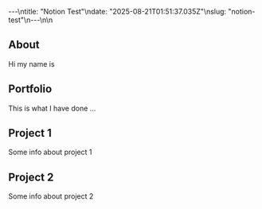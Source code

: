 ---\ntitle: "Notion Test"\ndate: "2025-08-21T01:51:37.035Z"\nslug: "notion-test"\n---\n\n
## About

Hi my name is


## Portfolio

This is what I have done …


## Project 1

Some info about project 1


## Project 2

Some info about project 2

